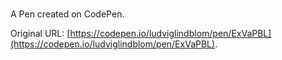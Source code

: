 # 

A Pen created on CodePen.

Original URL: [https://codepen.io/ludviglindblom/pen/ExVaPBL](https://codepen.io/ludviglindblom/pen/ExVaPBL).

